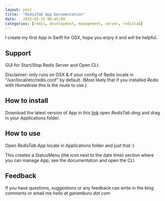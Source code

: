 ```yaml
---
layout: post
title:  "RedisTab App Documentation"
date:   2015-03-16 00:45:00
categories: [redis, development, management, server, redistab]
---
```


I create my first App in Swift for OSX, hope you enjoy it and will be helpful.

## Support 
GUI for Start/Stop Redis Server and Open CLI. 

Disclaimer: only runs on OSX & if your config of Redis locate in "/usr/local/etc/redis.conf" by default. (Most likely that if you installed _Redis_ with _Homebrew_ this is the route to use.)

## How to install
Download the latest version of App in this [link](http://bit.ly/redistab-app) open _RedisTab.dmg_ and drag in your Applications folder.

## How to use
Open _RedisTab.App_ locate in Applications folder and just that :)

This creates a StatusMenu (the icon next to the date time) section where you can manage App, see the documentation and open the CLI

## Feedback
If you have questions, suggestions or any feedback can write in the blog comments or email me _hello at garamburu dot com_ 
